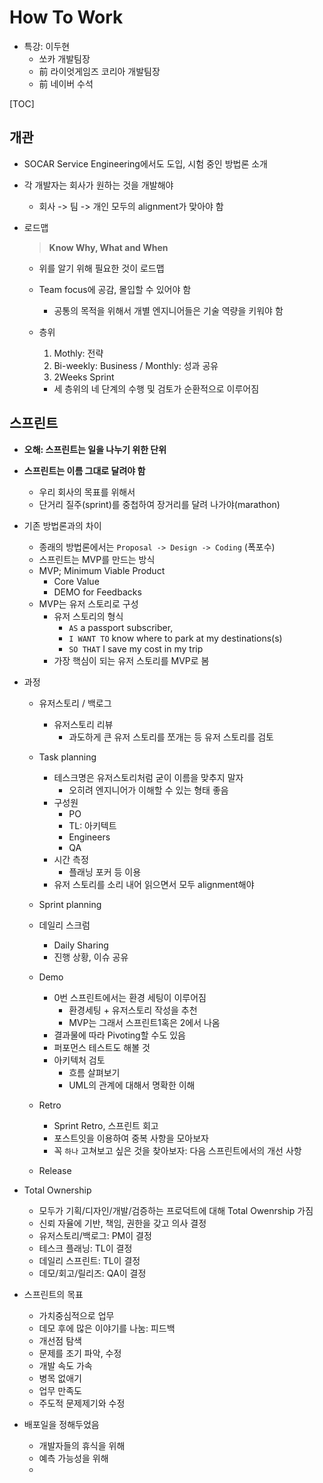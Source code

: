 # How To Work

- 특강: 이두현
  - 쏘카 개발팀장
  - 前 라이엇게임즈 코리아 개발팀장
  - 前 네이버 수석



[TOC]

## 개관

- SOCAR Service Engineering에서도 도입, 시험 중인 방법론 소개

- 각 개발자는 회사가 원하는 것을 개발해야

  - 회사 -> 팀 -> 개인 모두의 alignment가 맞아야 함

- 로드맵

  >  **Know Why, What and When**

  - 위를 알기 위해 필요한 것이 로드맵
  - Team focus에 공감, 몰입할 수 있어야 함
    - 공통의 목적을 위해서 개별 엔지니어들은 기술 역량을 키워야 함

  - 층위

    1. Mothly: 전략
    2. Bi-weekly: Business / Monthly: 성과 공유
    3. 2Weeks Sprint

    - 세 층위의 네 단계의 수행 및 검토가 순환적으로 이루어짐



## 스프린트

- **오해: 스프린트는 일을 나누기 위한 단위**
- **스프린트는 이름 그대로 달려야 함**
  - 우리 회사의 목표를 위해서
  - 단거리 질주(sprint)를 중첩하여 장거리를 달려 나가야(marathon)
- 기존 방법론과의 차이
  - 종래의 방법론에서는 `Proposal -> Design -> Coding` (폭포수)
  - 스프린트는 MVP를 만드는 방식
  - MVP; Minimum Viable Product
    - Core Value
    - DEMO for Feedbacks
  - MVP는 유저 스토리로 구성
    - 유저 스토리의 형식
      - `AS` a passport subscriber,
      - `I WANT TO` know where to park at my destinations(s)
      - `SO THAT` I save my cost in my trip
    - 가장 핵심이 되는 유저 스토리를 MVP로 봄

- 과정

  - 유저스토리 / 백로그
    - 유저스토리 리뷰
      - 과도하게 큰 유저 스토리를 쪼개는 등 유저 스토리를 검토
  - Task planning
    - 테스크명은 유저스토리처럼 굳이 이름을 맞추지 말자
      - 오히려 엔지니어가 이해할 수 있는 형태 좋음
    - 구성원
      - PO
      - TL: 아키텍트
      - Engineers
      - QA
    - 시간 측정
      - 플래닝 포커 등 이용
    - 유저 스토리를 소리 내어 읽으면서 모두 alignment해야
  - Sprint  planning

  - 데일리 스크럼
    - Daily Sharing
    - 진행 상황, 이슈 공유
  - Demo
    - 0번 스프린트에서는 환경 세팅이 이루어짐
      - 환경세팅 + 유저스토리 작성을 추천
      - MVP는 그래서 스프린트1혹은 2에서 나옴
    - 결과물에 따라 Pivoting할 수도 있음
    - 퍼포먼스 테스트도 해볼 것
    - 아키텍처 검토
      - 흐름 살펴보기
      - UML의 관계에 대해서 명확한 이해
  - Retro
    - Sprint Retro, 스프린트 회고
    - 포스트잇을 이용하여 중복 사항을 모아보자
    - 꼭 `하나` 고쳐보고 싶은 것을 찾아보자: 다음 스프린트에서의 개선 사항
  - Release

- Total Ownership
  - 모두가 기획/디자인/개발/검증하는 프로덕트에 대해 Total Owenrship 가짐
  - 신뢰 자율에 기반, 책임, 권한을 갖고 의사 결정
  - 유저스토리/백로그: PM이 결정
  - 테스크 플래닝: TL이 결정
  - 데일리 스프린트: TL이 결정
  - 데모/회고/릴리즈: QA이 결정

- 스프린트의 목표
  - 가치중심적으로 업무
  - 데모 후에 많은 이야기를 나눔: 피드백
  - 개선점 탐색
  - 문제를 조기 파악, 수정
  - 개발 속도 가속
  - 병목 없애기
  - 업무 만족도
  - 주도적 문제제기와 수정

- 배포일을 정해두었음
  - 개발자들의 휴식을 위해
  - 예측 가능성을 위해
  - 